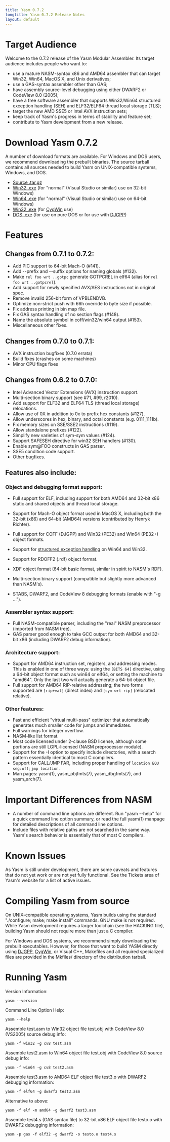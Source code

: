```yaml
---
title: Yasm 0.7.2
longtitle: Yasm 0.7.2 Release Notes
layout: default
---
```


Target Audience
===============

Welcome to the 0.7.2 release of the Yasm Modular Assembler.  Its target audience includes people who want to:

 * use a mature NASM-syntax x86 and AMD64 assembler that can target Win32, Win64, MacOS X, and Unix derivatives;
 * use a GAS-syntax assembler other than GAS;
 * have assembly source-level debugging using either DWARF2 or CodeView 8.0 (2005);
 * have a free software assembler that supports Win32/Win64 structured exception handling (SEH) and ELF32/ELF64 thread local storage (TLS);
 * target the new AMD SSE5 or Intel AVX instruction sets;
 * keep track of Yasm's progress in terms of stability and feature set;
 * contribute to Yasm development from a new release.

Download Yasm 0.7.2
===================

A number of download formats are available. For Windows and DOS users, we recommend downloading the prebuilt binaries. The source tarball contains all sources needed to build Yasm on UNIX-compatible systems, Windows, and DOS.

 * [Source .tar.gz]({{site.releases}}/yasm-0.7.2.tar.gz)
 * [Win32 .exe]({{site.releases}}/yasm-0.7.2-win32.exe) (for "normal" (Visual Studio or similar) use on 32-bit Windows)
 * [Win64 .exe]({{site.releases}}/yasm-0.7.2-win64.exe) (for "normal" (Visual Studio or similar) use on 64-bit Windows)
 * [Win32 .exe]({{site.releases}}/yasm-0.7.2-cygwin.exe) (for [CygWin](http://www.cygwin.com/) use)
 * [DOS .exe]({{site.releases}}/yasm-0.7.2-dos.exe) (for use on pure DOS or for use with [DJGPP](http://www.delorie.com/djgpp))

Features
========

Changes from 0.7.1 to 0.7.2:
----------------------------

 * Add PIC support to 64-bit Mach-O (#141).
 * Add --prefix and --suffix options for naming globals (#132).
 * Make `rel foo wrt ..gotpc` generate GOTPCREL in elf64 (alias for `rel foo wrt ..gotpcrel`).
 * Add support for newly specified AVX/AES instructions not in original spec.
 * Remove invalid 256-bit form of VPBLENDVB.
 * Optimize non-strict push with 66h override to byte size if possible.
 * Fix address printing in bin map file.
 * Fix GAS syntax handling of no section flags (#148).
 * Name the absolute symbol in coff/win32/win64 output (#153).
 * Miscellaneous other fixes.

Changes from 0.7.0 to 0.7.1:
----------------------------

 * AVX instruction bugfixes (0.7.0 errata)
 * Build fixes (crashes on some machines)
 * Minor CPU flags fixes

Changes from 0.6.2 to 0.7.0:
----------------------------

 * Intel Advanced Vector Extensions (AVX) instruction support.
 * Multi-section binary support (see #71, #99, r2010).
 * Add support for ELF32 and ELF64 TLS (thread local storage) relocations.
 * Allow use of 0X in addition to 0x to prefix hex constants (#127).
 * Allow underscores in hex, binary, and octal constants (e.g. 0111_1111b).
 * Fix memory sizes on SSE/SSE2 instructions (#119).
 * Allow standalone prefixes (#122).
 * Simplify new varieties of sym-sym values (#124).
 * Support SAFESEH directive for win32 SEH handlers (#130).
 * Enable sym@FOO constructs in GAS parser.
 * SSE5 condition code support.
 * Other bugfixes.

Features also include:
----------------------

### Object and debugging format support:

 * Full support for ELF, including support for both AMD64 and 32-bit x86 static and shared objects and thread local storage.
 * Support for Mach-O object format used in MacOS X, including both the 32-bit (x86) and 64-bit (AMD64) versions (contributed by Henryk Richter).
 * Full support for COFF (DJGPP) and Win32 (PE32) and Win64 (PE32+) object formats.
 * Support for [structured exception handling]({{site.manual}}/objfmt-win64-exception.html) on Win64 and Win32.
 * Support for RDOFF2 (.rdf) object format.
 * XDF object format (64-bit basic format, similar in spirit to NASM's RDF).
 * Multi-section binary support (compatible but slightly more advanced than NASM's).

 * STABS, DWARF2, and CodeView 8 debugging formats (enable with "-g ...").

### Assembler syntax support:

 * Full NASM-compatible parser, including the "real" NASM preprocessor (imported from NASM tree).
 * GAS parser good enough to take GCC output for both AMD64 and 32-bit x86 (including DWARF2 debug information).

### Architecture support:

 * Support for AMD64 instruction set, registers, and addressing modes. This is enabled in one of three ways: using the `[BITS 64]` directive, using a 64-bit object format such as win64 or elf64, or setting the machine to "amd64".  Only the last two will actually generate a 64-bit object file.
 * Full support for AMD64 RIP-relative addressing; the two forms supported are `[rip+val]` (direct index) and `[sym wrt rip]` (relocated relative).

### Other features:

 * Fast and efficient "virtual multi-pass" optimizer that automatically generates much smaller code for jumps and immediates.
 * Full warnings for integer overflow.
 * NASM-like list format.
 * Most code licensed under 2-clause BSD license, although some portions are still LGPL-licensed (NASM preprocessor module).
 * Support for the -I option to specify include directories, with a search pattern essentially identical to most C compilers.
 * Support for CALL/JMP FAR, including proper handling of `location EQU seg:off`; `jmp location`.
 * Man pages: yasm(1), yasm_objfmts(7), yasm_dbgfmts(7), and yasm_arch(7).

Important Differences from NASM
===============================

 * A number of command line options are different. Run "yasm --help" for a quick command line option summary, or read the full yasm(1) manpage for detailed descriptions of all command line options.
 * Include files with relative paths are not searched in the same way.  Yasm's search behavior is essentially that of most C compilers.

Known Issues
============

As Yasm is still under development, there are some caveats and features that do not yet work or are not yet fully functional.  See the Tickets area of Yasm's website for a list of active issues.

Compiling Yasm from source
==========================

On UNIX-compatible operating systems, Yasm builds using the standard "./configure; make; make install" commands. GNU make is not required. While Yasm development requires a larger toolchain (see the HACKING file), building Yasm should not require more than just a C compiler.

For Windows and DOS systems, we recommend simply downloading the prebuilt executables. However, for those that want to build YASM directly using [DJGPP](http://www.delorie.com/djgpp/), [CygWin](http://www.cygwin.com/), or Visual C++, Makefiles and all required specialized files are provided in the Mkfiles/ directory of the distribution tarball.

Running Yasm
============

Version Information:

    yasm --version

Command Line Option Help:

    yasm --help

Assemble test.asm to Win32 object file test.obj with CodeView 8.0 (VS2005) source debug info:

    yasm -f win32 -g cv8 test.asm

Assemble test2.asm to Win64 object file test.obj with CodeView 8.0 source debug info:

    yasm -f win64 -g cv8 test2.asm

Assemble test3.asm to AMD64 ELF object file test3.o with DWARF2 debugging information:

    yasm -f elf64 -g dwarf2 test3.asm

Alternative to above:

    yasm -f elf -m amd64 -g dwarf2 test3.asm

Assemble test4.s (GAS syntax file) to 32-bit x86 ELF object file testo.o with DWARF2 debugging information:

    yasm -p gas -f elf32 -g dwarf2 -o testo.o test4.s

